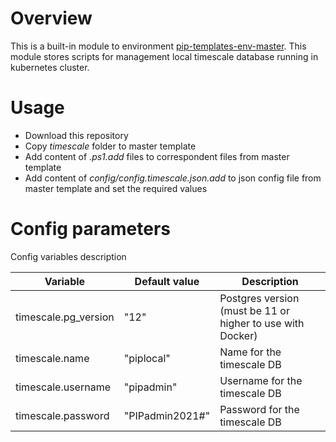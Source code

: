 # Overview

This is a built-in module to environment [pip-templates-env-master](https://github.com/pip-templates/pip-templates-env-master). 
This module stores scripts for management local timescale database running in kubernetes cluster.

# Usage

- Download this repository
- Copy *timescale* folder to master template
- Add content of *.ps1.add* files to correspondent files from master template
- Add content of *config/config.timescale.json.add* to json config file from master template and set the required values

# Config parameters

Config variables description

| Variable | Default value | Description |
|----|----|---|
| timescale.pg_version | "12" | Postgres version (must be 11 or higher to use with Docker) |
| timescale.name | "piplocal" | Name for the timescale DB |
| timescale.username | "pipadmin" | Username for the timescale DB |
| timescale.password | "PIPadmin2021#" | Password for the timescale DB |
